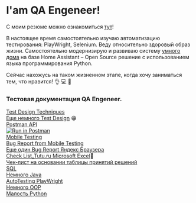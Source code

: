 # I'am QA Engeneer!

С моим резюме можно ознакомиться [тут](https://github.com/AntonB80/QA_Engineer/blob/main/%D0%A0%D0%B5%D0%B7%D1%8E%D0%BC%D0%B5%20%D0%90%D0%BD%D1%82%D0%BE%D0%BD%20%D0%91%D0%BE%D0%B1%D1%80%D0%BE%D0%B2%D1%81%D0%BA%D0%B8%D0%B8%CC%86.pdf)!

В настоящее время самостоятельно изучаю автоматизацию тестирования: PlayWright, Selenium. Веду относительно здоровый образ жизни. Самостоятельно модернизирую и развиваю систему [умного дома](https://github.com/AntonB80/Home-Assistant) на базе Home Assistant – Open Source решение с использованием языка программирования Python. 

Сейчас нахожусь на таком жизненном этапе, когда хочу заниматься тем, что нравится! :ok_hand: :computer: :star2:

<!--Имоджи для Markdown 
https://github.com/GnuriaN/format-README/blob/master/emoji.md-->

### Тестовая документация QA Engeneer.

[Test Design Techniques](https://github.com/AntonB80/QA_Engineer/blob/main/Test_Design_Techniques.pdf)<br/>
[Еще немного Test Design](https://github.com/AntonB80/QA_Engineer/blob/main/exercise_05_final.pdf) :grin:<br/>
[Postman API](https://github.com/AntonB80/QA_Engineer/tree/main/exercise_02_API)<br/>
[![Run in Postman](https://run.pstmn.io/button.svg)](https://app.getpostman.com/run-collection/24172906-72f9d3c1-0182-408f-a5d5-141ff74a2691?action=collection%2Ffork&collection-url=entityId%3D24172906-72f9d3c1-0182-408f-a5d5-141ff74a2691%26entityType%3Dcollection%26workspaceId%3Df3d8e297-8d97-416f-92f5-c9622e29fb7c)<br/>
[Mobile Testing][1]<br/>
[Bug Report from Mobile Testing][]<br/>
[Еще один Bug Report Яндекс Браузера][]<br/>
[Check List_Tutu.ru Microsoft Excel][2]:grimacing:<br/>
[Чек-лист на основании таблицы принятий решений][]<br/>
[SQL](https://github.com/AntonB80/QA_Engineer/tree/main/SQL)<br/>
[Немного Java](https://github.com/AntonB80/QA_Engineer/tree/main/Java%20Start)<br/>
[AutoTesting PlayWright][]<br/>
[Немного OOP](https://github.com/AntonB80/QA_Engineer/tree/main/OOP)<br/>
[Малость Python](https://github.com/AntonB80/Home-Assistant)<br/> 

<!--Reference links in article/Ссылки в статье-->
[1]: https://github.com/AntonB80/QA_Engineer/tree/main/exercise_03_mobile_testing
[Bug Report from Mobile Testing]: https://github.com/AntonB80/QA_Engineer/blob/main/exercise_03_mobile_testing/Bug%20Report.pdf
[Еще один Bug Report Яндекс Браузера]: https://github.com/AntonB80/QA_Engineer/blob/main/%D0%91%D0%B0%D0%B3-%D0%A0%D0%B5%D0%BF%D0%BE%D1%80%D1%82%20%D0%AF%D0%BD%D0%B4%D0%B5%D0%BA%D1%81%20%D0%91%D1%80%D0%B0%D1%83%D0%B7%D0%B5%D1%80%D0%B0.pdf
[2]: https://github.com/AntonB80/QA_Engineer/blob/main/check-list_Tutu.ru.xlsx
[Чек-лист на основании таблицы принятий решений]:https://github.com/AntonB80/QA_Engineer/blob/main/%D0%A7%D0%B5%D0%BA-%D0%BB%D0%B8%D1%81%D1%82%20%D0%A1%D1%82%D1%80%D0%B0%D1%85%D0%BE%D0%B2%D0%B0%D0%BD%D0%B8%D0%B5.xlsx
[AutoTesting PlayWright]: https://github.com/AntonB80/QA_Engineer/tree/main/AutoTesting%20PlayWright
